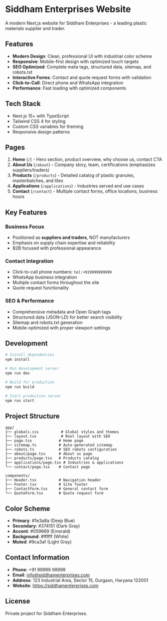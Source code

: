 # Siddham Enterprises Website

A modern Next.js website for Siddham Enterprises - a leading plastic materials supplier and trader.

## Features

- **Modern Design**: Clean, professional UI with industrial color scheme
- **Responsive**: Mobile-first design with optimized touch targets
- **SEO Optimized**: Complete meta tags, structured data, sitemap, and robots.txt
- **Interactive Forms**: Contact and quote request forms with validation
- **Click-to-Call**: Direct phone and WhatsApp integration
- **Performance**: Fast loading with optimized components

## Tech Stack

- Next.js 15+ with TypeScript
- Tailwind CSS 4 for styling
- Custom CSS variables for theming
- Responsive design patterns

## Pages

1. **Home** (`/`) - Hero section, product overview, why choose us, contact CTA
2. **About Us** (`/about`) - Company story, team, certifications (emphasizes suppliers/traders)
3. **Products** (`/products`) - Detailed catalog of plastic granules, masterbatches, and tiles
4. **Applications** (`/applications`) - Industries served and use cases
5. **Contact** (`/contact`) - Multiple contact forms, office locations, business hours

## Key Features

### Business Focus
- Positioned as **suppliers and traders**, NOT manufacturers
- Emphasis on supply chain expertise and reliability
- B2B focused with professional appearance

### Contact Integration
- Click-to-call phone numbers: `tel:+919999999999`
- WhatsApp business integration
- Multiple contact forms throughout the site
- Quote request functionality

### SEO & Performance
- Comprehensive metadata and Open Graph tags
- Structured data (JSON-LD) for better search visibility
- Sitemap and robots.txt generation
- Mobile-optimized with proper viewport settings

## Development

```bash
# Install dependencies
npm install

# Run development server
npm run dev

# Build for production
npm run build

# Start production server
npm run start
```

## Project Structure

```
app/
├── globals.css          # Global styles and themes
├── layout.tsx           # Root layout with SEO
├── page.tsx            # Home page
├── sitemap.ts          # Auto-generated sitemap
├── robots.ts           # SEO robots configuration
├── about/page.tsx      # About us page
├── products/page.tsx   # Products catalog
├── applications/page.tsx # Industries & applications
└── contact/page.tsx    # Contact page

components/
├── Header.tsx          # Navigation header
├── Footer.tsx          # Site footer
├── ContactForm.tsx     # General contact form
└── QuoteForm.tsx       # Quote request form
```

## Color Scheme

- **Primary**: #1e3a8a (Deep Blue)
- **Secondary**: #374151 (Dark Gray)
- **Accent**: #059669 (Emerald)
- **Background**: #ffffff (White)
- **Muted**: #9ca3af (Light Gray)

## Contact Information

- **Phone**: +91 99999 99999
- **Email**: info@siddhamenterprises.com
- **Address**: 123 Industrial Area, Sector 15, Gurgaon, Haryana 122001
- **Website**: https://siddhamenterprises.com

## License

Private project for Siddham Enterprises.

